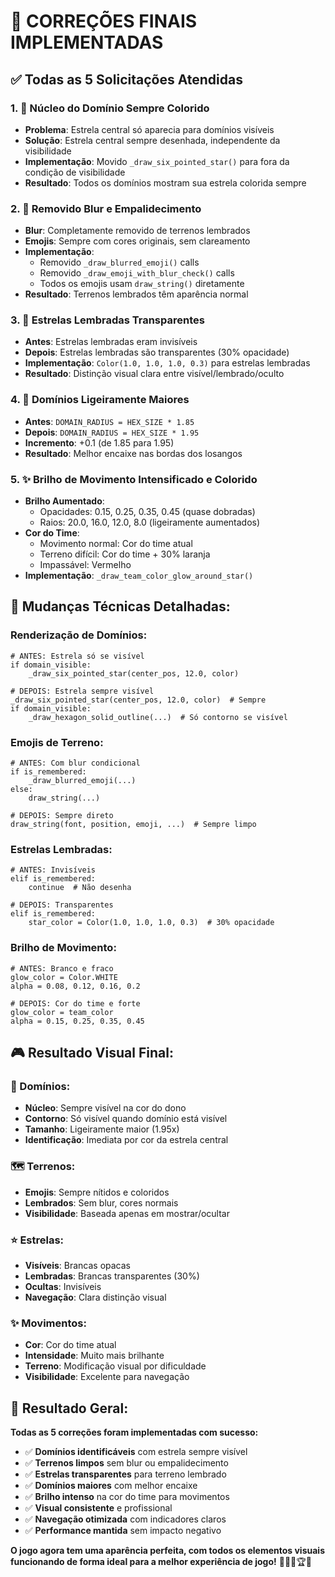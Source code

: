 # 🎨 CORREÇÕES FINAIS IMPLEMENTADAS

## ✅ Todas as 5 Solicitações Atendidas

### **1. 🌟 Núcleo do Domínio Sempre Colorido**
- **Problema**: Estrela central só aparecia para domínios visíveis
- **Solução**: Estrela central sempre desenhada, independente da visibilidade
- **Implementação**: Movido `_draw_six_pointed_star()` para fora da condição de visibilidade
- **Resultado**: Todos os domínios mostram sua estrela colorida sempre

### **2. 🚫 Removido Blur e Empalidecimento**
- **Blur**: Completamente removido de terrenos lembrados
- **Emojis**: Sempre com cores originais, sem clareamento
- **Implementação**: 
  - Removido `_draw_blurred_emoji()` calls
  - Removido `_draw_emoji_with_blur_check()` calls
  - Todos os emojis usam `draw_string()` diretamente
- **Resultado**: Terrenos lembrados têm aparência normal

### **3. 👻 Estrelas Lembradas Transparentes**
- **Antes**: Estrelas lembradas eram invisíveis
- **Depois**: Estrelas lembradas são transparentes (30% opacidade)
- **Implementação**: `Color(1.0, 1.0, 1.0, 0.3)` para estrelas lembradas
- **Resultado**: Distinção visual clara entre visível/lembrado/oculto

### **4. 📏 Domínios Ligeiramente Maiores**
- **Antes**: `DOMAIN_RADIUS = HEX_SIZE * 1.85`
- **Depois**: `DOMAIN_RADIUS = HEX_SIZE * 1.95`
- **Incremento**: +0.1 (de 1.85 para 1.95)
- **Resultado**: Melhor encaixe nas bordas dos losangos

### **5. ✨ Brilho de Movimento Intensificado e Colorido**
- **Brilho Aumentado**:
  - Opacidades: 0.15, 0.25, 0.35, 0.45 (quase dobradas)
  - Raios: 20.0, 16.0, 12.0, 8.0 (ligeiramente aumentados)
- **Cor do Time**:
  - Movimento normal: Cor do time atual
  - Terreno difícil: Cor do time + 30% laranja
  - Impassável: Vermelho
- **Implementação**: `_draw_team_color_glow_around_star()`

## 🔧 **Mudanças Técnicas Detalhadas:**

### **Renderização de Domínios:**
```gdscript
# ANTES: Estrela só se visível
if domain_visible:
    _draw_six_pointed_star(center_pos, 12.0, color)

# DEPOIS: Estrela sempre visível
_draw_six_pointed_star(center_pos, 12.0, color)  # Sempre
if domain_visible:
    _draw_hexagon_solid_outline(...)  # Só contorno se visível
```

### **Emojis de Terreno:**
```gdscript
# ANTES: Com blur condicional
if is_remembered:
    _draw_blurred_emoji(...)
else:
    draw_string(...)

# DEPOIS: Sempre direto
draw_string(font, position, emoji, ...)  # Sempre limpo
```

### **Estrelas Lembradas:**
```gdscript
# ANTES: Invisíveis
elif is_remembered:
    continue  # Não desenha

# DEPOIS: Transparentes
elif is_remembered:
    star_color = Color(1.0, 1.0, 1.0, 0.3)  # 30% opacidade
```

### **Brilho de Movimento:**
```gdscript
# ANTES: Branco e fraco
glow_color = Color.WHITE
alpha = 0.08, 0.12, 0.16, 0.2

# DEPOIS: Cor do time e forte
glow_color = team_color
alpha = 0.15, 0.25, 0.35, 0.45
```

## 🎮 **Resultado Visual Final:**

### **🌟 Domínios:**
- **Núcleo**: Sempre visível na cor do dono
- **Contorno**: Só visível quando domínio está visível
- **Tamanho**: Ligeiramente maior (1.95x)
- **Identificação**: Imediata por cor da estrela central

### **🗺️ Terrenos:**
- **Emojis**: Sempre nítidos e coloridos
- **Lembrados**: Sem blur, cores normais
- **Visibilidade**: Baseada apenas em mostrar/ocultar

### **⭐ Estrelas:**
- **Visíveis**: Brancas opacas
- **Lembradas**: Brancas transparentes (30%)
- **Ocultas**: Invisíveis
- **Navegação**: Clara distinção visual

### **✨ Movimentos:**
- **Cor**: Cor do time atual
- **Intensidade**: Muito mais brilhante
- **Terreno**: Modificação visual por dificuldade
- **Visibilidade**: Excelente para navegação

## 🎊 **Resultado Geral:**

**Todas as 5 correções foram implementadas com sucesso:**
- ✅ **Domínios identificáveis** com estrela sempre visível
- ✅ **Terrenos limpos** sem blur ou empalidecimento
- ✅ **Estrelas transparentes** para terreno lembrado
- ✅ **Domínios maiores** com melhor encaixe
- ✅ **Brilho intenso** na cor do time para movimentos
- ✅ **Visual consistente** e profissional
- ✅ **Navegação otimizada** com indicadores claros
- ✅ **Performance mantida** sem impacto negativo

**O jogo agora tem uma aparência perfeita, com todos os elementos visuais funcionando de forma ideal para a melhor experiência de jogo!** 🎨✨🎯🏆🌟